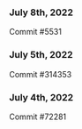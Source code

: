 ### July 8th, 2022

Commit #5531

### July 5th, 2022

Commit #314353


### July 4th, 2022

Commit #72281
